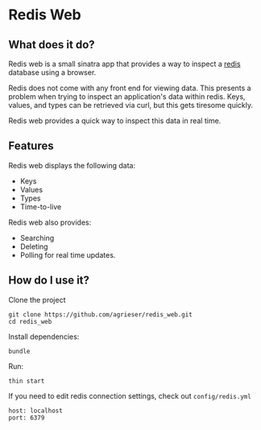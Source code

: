 Redis Web
=========
What does it do?
----------------
Redis web is a small sinatra app that provides a way to inspect a [redis](http://redis.io/) database using a browser.

Redis does not come with any front end for viewing data.
This presents a problem when trying to inspect an application's data within redis.
Keys, values, and types can be retrieved via curl, but this gets tiresome quickly.

Redis web provides a quick way to inspect this data in real time.


Features
--------
Redis web displays the following data:

* Keys
* Values
* Types
* Time-to-live

Redis web also provides:

* Searching
* Deleting
* Polling for real time updates.


How do I use it?
----------------
Clone the project

    git clone https://github.com/agrieser/redis_web.git
    cd redis_web

Install dependencies:

    bundle

Run:

    thin start

If you need to edit redis connection settings, check out `config/redis.yml`

    host: localhost
    port: 6379
